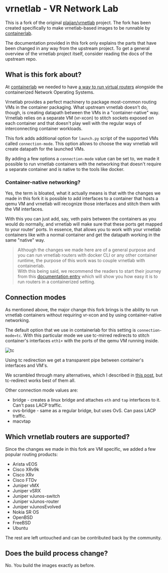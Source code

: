 # vrnetlab - VR Network Lab

This is a fork of the original [plajjan/vrnetlab](https://github.com/plajjan/vrnetlab) project. The fork has been created specifically to make vrnetlab-based images to be runnable by [containerlab](https://containerlab.srlinux.dev).

The documentation provided in this fork only explains the parts that have been changed in any way from the upstream project. To get a general overview of the vrnetlab project itself, consider reading the docs of the upstream repo.

## What is this fork about?
At [containerlab](https://containerlab.srlinux.dev) we needed to have [a way to run virtual routers](https://containerlab.srlinux.dev/manual/vrnetlab/) alongside the containerized Network Operating Systems.

Vrnetlab provides a perfect machinery to package most-common routing VMs in the container packaging. What upstream vrnetlab doesn't do, though, is creating datapath between the VMs in a "container-native" way.  
Vrnetlab relies on a separate VM (vr-xcon) to stitch sockets exposed on each container and that doesn't play well with the regular ways of interconnecting container workloads.

This fork adds additional option for `launch.py` script of the supported VMs called `connection-mode`. This option allows to choose the way vrnetlab will create datapath for the launched VMs.

By adding a few options a `connection-mode` value can be set to, we made it possible to run vrnetlab containers with the networking that doesn't require a separate container and is native to the tools like docker.

### Container-native networking?
Yes, the term is bloated, what it actually means is that with the changes we made in this fork it is possible to add interfaces to a container that hosts a qemu VM and vrnetlab will recognize those interfaces and stitch them with the VM interfaces.

With this you can just add, say, veth pairs between the containers as you would do normally, and vrnetlab will make sure that these ports get mapped to your router' ports. In essence, that allows you to work with your vrnetlab containers like with a normal container and get the datapath working in the same "native" way.

> Although the changes we made here are of a general purpose and you can run vrnetlab routers with docker CLI or any other container runtime, the purpose of this work was to couple vrnetlab with containerlab.  
> With this being said, we recommend the readers to start their journey from this [documentation entry](https://containerlab.srlinux.dev/manual/vrnetlab/) which will show you how easy it is to run routers in a containerized setting.

## Connection modes
As mentioned above, the major change this fork brings is the ability to run vrnetlab containers without requiring vr-xcon and by using container-native networking.

The default option that we use in containerlab for this setting is `connection-mode=tc`. With this particular mode we use tc-mirred redirects to stitch container's interfaces `eth1+` with the ports of the qemu VM running inside.

![tc](https://gitlab.com/rdodin/pics/-/wikis/uploads/4d31c06e6258e70edc887b17e0e758e0/image.png)

Using tc redirection we get a transparent pipe between container's interfaces and VM's.

We scrambled through many alternatives, which I described in [this post](https://netdevops.me/2021/transparently-redirecting-packets/frames-between-interfaces/), but tc-redirect works best of them all.

Other connection mode values are:

* bridge - creates a linux bridge and attaches `eth` and `tap` interfaces to it. Can't pass LACP traffic.
* ovs-bridge - same as a regular bridge, but uses OvS. Can pass LACP traffic.
* macvtap

## Which vrnetlab routers are supported?
Since the changes we made in this fork are VM specific, we added a few popular routing products:

* Arista vEOS
* Cisco XRv9k
* Cisco XRv
* Cisco FTDv
* Juniper vMX
* Juniper vSRX
* Juniper vJunos-switch
* Juniper vJunos-router
* Juniper vJunosEvolved
* Nokia SR OS
* OpenBSD
* FreeBSD
* Ubuntu

The rest are left untouched and can be contributed back by the community.

## Does the build process change?
No. You build the images exactly as before.
